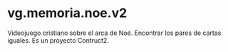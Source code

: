 # vg.memoria.noe.v2
Videojuego cristiano sobre el arca de Noé. Encontrar los pares de cartas iguales.
Es un proyecto Contruct2.
